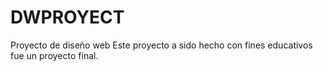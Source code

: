 # DWPROYECT
Proyecto de diseño web
Este proyecto a sido hecho con fines educativos 
fue un proyecto final.
